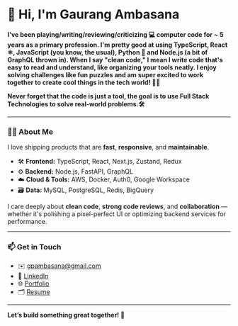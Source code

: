 # 👋 Hi, I'm Gaurang Ambasana

**I've been playing/writing/reviewing/criticizing 💻 computer code for ~ 5 years as a primary profession. I'm pretty good at using TypeScript, React ⚛️, JavaScript (you know, the usual), Python 🐍 and Node.js (a bit of GraphQL thrown in). When I say "clean code," I mean I write code that's easy to read and understand, like organizing your tools neatly. I enjoy solving challenges like fun puzzles and am super excited to work together to create cool things in the tech world! 🚀🐎**

**Never forget that the code is just a tool, the goal is to use Full Stack Technologies to solve real-world problems.🛠️**

---

### 🧑‍💻 About Me

I love shipping products that are **fast**, **responsive**, and **maintainable**.

- 🛠️ **Frontend:** TypeScript, React, Next.js, Zustand, Redux
- ⚙️ **Backend:** Node.js, FastAPI, GraphQL
- ☁️ **Cloud & Tools:** AWS, Docker, Auth0, Google Workspace  
- 🗃️ **Data:** MySQL, PostgreSQL, Redis, BigQuery

I care deeply about **clean code**, **strong code reviews**, and **collaboration** — whether it's polishing a pixel-perfect UI or optimizing backend services for performance.

---

### 📫 Get in Touch

- ✉️ [gpambasana@gmail.com](mailto:gpambasana@gmail.com)
- 💼 [LinkedIn](https://www.linkedin.com/in/gpambasana/)
- 🌐 [Portfolio](https://gaurang-ambasana.netlify.app/)
- 🗂️ [Resume](https://docs.google.com/document/d/1iBq5klIyAAqASSxZagm5j4ez9qODv0ismmuYENWdaO8/edit?usp=sharing)

---

**Let’s build something great together! 🚀**
